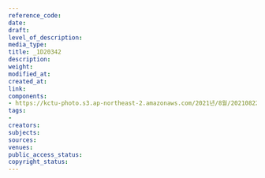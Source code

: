 ```yaml
---
reference_code: 
date: 
draft: 
level_of_description: 
media_type: 
title: _1D20342
description: 
weight: 
modified_at: 
created_at: 
link: 
components:
- https://kctu-photo.s3.ap-northeast-2.amazonaws.com/2021년/8월/20210822_’착취와+무권리의+고용허가제를+말한다!’+이주노동자+증언대회/_1D20342.jpg
tags:
- 
creators: 
subjects: 
sources: 
venues: 
public_access_status: 
copyright_status: 
---
```

